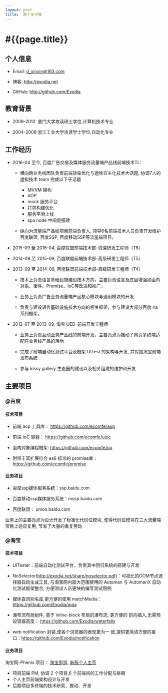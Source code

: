 ```yaml
---
layout: post
title:  那个关于我 
---
```


#{{page.title}}
===

## 个人信息

- Email: d_xinxin@163.com  

- 博客: http://exodia.net 

- GitHub: http://github.com/Exodia

## 教育背景

- 2009-2012: 厦门大学攻读硕士学位,计算机技术专业

- 2004-2008:浙江工业大学攻读学士学位,自动化专业

## 工作经历

- 2016-04 至今, 百度广告交易及媒体服务流量端产品线前端技术TL:

    - 横向跨业务线团队负责前端效率优化与运维自主化技术大话题, 协调7人的虚拟技术 team 完成以下子话题
        - MVVM 架构
        - AOP
        - mock 服务平台
        - 打包构建优化
        - 服务平滑上线
        - spa node 中间层搭建

    - 纵向为流量端产品线项目前端负责人, 领导6名前端技术人员负责开发维护百度联盟, 百度SSP, 百度移动SSP等流量端项目。

- 2015-09 至 2016-04, 百度联盟前端技术部-资深研发工程师（T6）

- 2014-09 至 2015-09, 百度联盟前端技术部-高级研发工程师（T5）

- 2013-09 至 2014-09, 百度联盟前端技术部-高级研发工程师（T4）

	- 技术上负责语言基础设施建设技术方向，主要负责语言及底层增强如面向对象、事件、Promise、IoC等改进和推广。

	- 业务上负责广告业务流量端产品核心模块与通用模块的开发

	- 负责与建设语言基础设施技术方向的相关框架，参与建设大部分百度 ria 系列框架。

- 2012-07 至 2013-09, 淘宝 UED-前端开发工程师

	- 业务上负责互动业务产品线的前端开发，主要亮点为推动了网页多终端适配在业务线产品的落地

	- 完成了前端自动化测试平台及框架 UITest 的架构与开发, 并对接淘宝前端发布系统

	-  参与 kissy gallery 生态圈的建设以及相关组建的维护和开发

## 主要项目

### @百度

#### 技术项目

- 前端 aop 工具库： https://github.com/ecomfe/aop

- 前端 IoC 容器： https://github.com/ecomfe/uioc

- 面向对象编程框架: https://github.com/ecomfe/oo

- 附带丰富扩展符合 es6 标准的 promise库： https://github.com/ecomfe/promise

#### 业务项目

- 百度ssp媒体服务系统：ssp.baidu.com

- 百度移动ssp媒体服务系统：mssp.baidu.com

- 百度联盟： union.baidu.com

业务上的主要亮点为设计开发了标准化代码位模块, 使得代码位模块在三大流量端项目上适应复用, 节省了大量的重复劳动

### @淘宝

#### 技术项目

- UITester：前端自动化测试平台，负责其中回归系统的搭建与开发

- NoSelector(http://exodia.net/share/noselector.pdf)：可视化的DOM节点选择器自动生成工具, 与淘宝网内部大范围使用的 Automan 与 AutomanX 自动化测试框架整合, 方便测试人员更块的编写测试用例

- 媒体查询别名库,更方便的使用 matchMedia： https://github.com/Exodia/mqa

- 瀑布流布局组件, 基于 inline-block 布局的瀑布流, 更方便的 前向插入,无需预设容器高度： https://github.com/Exodia/waterfallx 

- web notification 封装,使各个浏览器的表现更为一 致,提供更简洁方便的接口：https://github.com/Exodia/notification

#### 业务项目

淘宝网-Phenix 项目： [淘宝逛逛](http://guang.taobao.com), [新版个人主页](http://my.taobao.com)

- 项目前端 PM, 协调 2 个项目,6 个前端间的工作分配与排期 
- 个人主页前端架构设计与开发
- 后期项目多终端的技术研究、推动、开发

